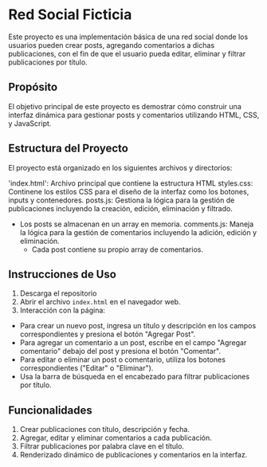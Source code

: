 # Red Social Ficticia

Este proyecto es una implementación básica de una red social donde los usuarios pueden crear posts, agregando comentarios a dichas publicaciones, con el fin de que el usuario pueda editar, eliminar y filtrar publicaciones por título.

## Propósito

El objetivo principal de este proyecto es demostrar cómo construir una interfaz dinámica para gestionar posts y comentarios utilizando HTML, CSS, y JavaScript. 

## Estructura del Proyecto

El proyecto está organizado en los siguientes archivos y directorios:

'index.html': Archivo principal que contiene la estructura HTML
styles.css: Continene los estilos CSS para el diseño de la interfaz como los botones, inputs y contenedores.
posts.js: Gestiona la lógica para la gestión de publicaciones incluyendo la creación, edición, eliminación y filtrado.
- Los posts se almacenan en un array en memoria.
comments.js: Maneja la lógica para la gestión de comentarios incluyendo la adición, edición y eliminación.
   - Cada post contiene su propio array de comentarios.

## Instrucciones de Uso

1. Descarga el repositorio
2. Abrir el archivo `index.html` en el navegador web.
3. Interacción con la página:
- Para crear un nuevo post, ingresa un título y descripción en los campos correspondientes y presiona el botón "Agregar Post".
- Para agregar un comentario a un post, escribe en el campo "Agregar comentario" debajo del post y presiona el botón "Comentar".
- Para editar o eliminar un post o comentario, utiliza los botones correspondientes ("Editar" o "Eliminar").
- Usa la barra de búsqueda en el encabezado para filtrar publicaciones por título.

## Funcionalidades

1. Crear publicaciones con título, descripción y fecha.
2. Agregar, editar y eliminar comentarios a cada publicación.
3. Filtrar publicaciones por palabra clave en el título.
4. Renderizado dinámico de publicaciones y comentarios en la interfaz.

